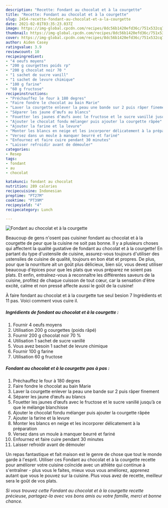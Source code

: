 ```yaml
---
description: "Recette: Fondant au chocolat et à la courgette"
title: "Recette: Fondant au chocolat et à la courgette"
slug: 2454-recette-fondant-au-chocolat-et-a-la-courgette
date: 2021-02-01T03:35:23.037Z
image: https://img-global.cpcdn.com/recipes/8dc56b1420efd36c/751x532cq70/fondant-au-chocolat-et-a-la-courgette-photo-principale-de-la-recette.jpg
thumbnail: https://img-global.cpcdn.com/recipes/8dc56b1420efd36c/751x532cq70/fondant-au-chocolat-et-a-la-courgette-photo-principale-de-la-recette.jpg
cover: https://img-global.cpcdn.com/recipes/8dc56b1420efd36c/751x532cq70/fondant-au-chocolat-et-a-la-courgette-photo-principale-de-la-recette.jpg
author: Aiden Casey
ratingvalue: 3.9
reviewcount: 10
recipeingredient:
- "4 oeufs moyens"
- "200 g courgettes poids rp"
- "200 g chocolat noir 70 "
- "1 sachet de sucre vanill"
- "1 sachet de levure chimique"
- "100 g farine"
- "60 g fructose"
recipeinstructions:
- "Préchauffez le four à 180 degres"
- "Faire fondre le chocolat au bain Marie"
- "Laver la courgette enlever la peau une bande sur 2 puis râper finement"
- "Séparer les jaune d’œufs au blancs"
- "Fouetter les jaunes d’œufs avec le fructose et le sucre vanillé jusqu’à ce que le mélange blanchisse"
- "Ajouter le chocolat fondu mélanger puis ajouter la courgette râpée"
- "Ajouter la farine et la levure"
- "Monter les blancs en neige et les incorporer délicatement à la préparation"
- "Versez dans un moule à manquer beurré et fariné"
- "Enfournez et faire cuire pendant 30 minutes"
- "Laisser refroidir avant de démouler"
categories:
- Resep
tags:
- fondant
- au
- chocolat

katakunci: fondant au chocolat 
nutrition: 289 calories
recipecuisine: Indonesian
preptime: "PT27M"
cooktime: "PT39M"
recipeyield: "4"
recipecategory: Lunch

---
```



![Fondant au chocolat et à la courgette](https://img-global.cpcdn.com/recipes/8dc56b1420efd36c/751x532cq70/fondant-au-chocolat-et-a-la-courgette-photo-principale-de-la-recette.jpg)

Beaucoup de gens n'osent pas cuisiner fondant au chocolat et à la courgette de peur que la cuisine ne soit pas bonne. Il y a plusieurs choses qui affectent la qualité gustative de fondant au chocolat et à la courgette! En partant du type d'ustensile de cuisine, assurez-vous toujours d'utiliser des ustensiles de cuisine de qualité, toujours en bon état et propres. De plus, pour que la nourriture ait un goût plus délicieux, bien sûr, vous devez utiliser beaucoup d'épices pour que les plats que vous préparez ne soient pas plats. Et enfin, entraînez-vous à reconnaître les différentes saveurs de la cuisine, profitez de chaque cuisson de tout cœur, car la sensation d'être excité, calme et non pressé affecte aussi le goût de la cuisine!

<!--inarticleads1-->

À faire fondant au chocolat et à la courgette tue seul besion 7 Ingrédients et 11 pas. Voici comment vous cuire il.

##### Ingrédients de fondant au chocolat et à la courgette :

1. Fournir 4 oeufs moyens
1. Utilisation 200 g courgettes (poids râpé)
1. Fournir 200 g chocolat noir 70 %
1. Utilisation 1 sachet de sucre vanillé
1. Vous avez besoin 1 sachet de levure chimique
1. Fournir 100 g farine
1. Utilisation 60 g fructose




<!--inarticleads2-->

##### Fondant au chocolat et à la courgette pas à pas :

1. Préchauffez le four à 180 degres
1. Faire fondre le chocolat au bain Marie
1. Laver la courgette enlever la peau une bande sur 2 puis râper finement
1. Séparer les jaune d’œufs au blancs
1. Fouetter les jaunes d’œufs avec le fructose et le sucre vanillé jusqu’à ce que le mélange blanchisse
1. Ajouter le chocolat fondu mélanger puis ajouter la courgette râpée
1. Ajouter la farine et la levure
1. Monter les blancs en neige et les incorporer délicatement à la préparation
1. Versez dans un moule à manquer beurré et fariné
1. Enfournez et faire cuire pendant 30 minutes
1. Laisser refroidir avant de démouler




<!--inarticleads1-->

<p>
Un repas fantastique et fait maison est le genre de chose que tout le monde garde à l'esprit. Utiliser ces Fondant au chocolat et à la courgette recette pour améliorer votre cuisine coïncide avec un athlète qui continue à s'entraîner - plus vous le faites, mieux vous vous améliorez, apprenez autant que vous le pouvez sur la cuisine. Plus vous avez de recette, meilleur sera le goût de vos plats.
</p>

<p>
<i>Si vous trouvez cette Fondant au chocolat et à la courgette recette précieuse, partagez-la avec vos bons amis ou votre famille, merci et bonne chance.</i>
</p>
